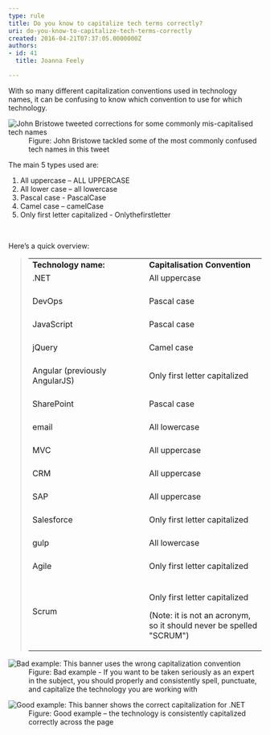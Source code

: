 ```yaml
---
type: rule
title: Do you know to capitalize tech terms correctly?
uri: do-you-know-to-capitalize-tech-terms-correctly
created: 2016-04-21T07:37:05.0000000Z
authors:
- id: 41
  title: Joanna Feely

---
```




<span class='intro'> <p>​​​​With so many different capitalization conventions used in technology names, it can be confusing to know which convention to use for which technology.&#160;<br></p> </span>

<dl class="image"><dt>
      <img src="john-bristow-tweet.jpg" alt="John Bristowe tweeted corrections for some commonly mis-capitalised tech names" />
   </dt><dd>Figure&#58; John Bristowe tackled some of the most commonly confused tech names in this tweet</dd></dl><p>The main 5 types used are&#58;</p><ol><li>All uppercase – ALL UPPERCASE<br></li><li>All lower case – all lowercase<br></li><li>Pascal case - PascalCase 
      <br></li><li>Camel case – camelCase<br></li><li>Only first letter capitalized - Onlythefirstletter 
      <br></li></ol><div><font color="#333333">​<br></font></div><p>Here’s a quick overview&#58;</p><blockquote class="twitter-tweet" data-lang="en"><table class="ssw15-rteTable-default" width="100%" cellspacing="0"><tbody><tr><td class="ssw15-rteTable-default" style="width&#58;50%;"> 
               <strong>Technology name&#58;</strong></td><td class="ssw15-rteTable-default" style="width&#58;50%;"> 
               <strong>Capitalisation Convention</strong></td></tr><tr><td class="ssw15-rteTable-default">.NET<br><br></td><td class="ssw15-rteTable-default">All uppercase​​<br><br></td></tr><tr><td class="ssw15-rteTable-default">DevOps<br><br></td><td class="ssw15-rteTable-default">Pascal case<br>​<br></td></tr><tr><td class="ssw15-rteTable-default">​JavaScript<br><br></td><td class="ssw15-rteTable-default">Pascal case<br><br></td></tr><tr><td class="ssw15-rteTable-default">jQuery<br><br></td><td class="ssw15-rteTable-default">Camel case<br><br></td></tr><tr><td class="ssw15-rteTable-default">Angular (previously AngularJS)<br><br></td><td class="ssw15-rteTable-default">Only first letter capitalized<br><br></td></tr><tr><td class="ssw15-rteTable-default">SharePoint<br><br></td><td class="ssw15-rteTable-default">Pascal case<br><br></td></tr><tr><td class="ssw15-rteTable-default">email<br><br></td><td class="ssw15-rteTable-default">All lowercase<br><br></td></tr><tr><td class="ssw15-rteTable-default">MVC<br><br></td><td class="ssw15-rteTable-default">All uppercase<br><br></td></tr><tr><td class="ssw15-rteTable-default">CRM<br><br></td><td class="ssw15-rteTable-default">All uppercase<br><br></td></tr><tr><td class="ssw15-rteTable-default">SAP<br><br></td><td class="ssw15-rteTable-default">All uppercase<br><br></td></tr><tr><td class="ssw15-rteTable-default">Salesforce<br><br></td><td class="ssw15-rteTable-default">Only first letter capitalized<br><br></td></tr><tr><td class="ssw15-rteTable-default">gulp​<br><br></td><td class="ssw15-rteTable-default">All lowercase 
               <br>
               <br></td></tr><tr><td class="ssw15-rteTable-default">Agile<br><br></td><td class="ssw15-rteTable-default">Only first letter capitalized<br><br></td></tr><tr><td class="ssw15-rteTable-default">Scrum<br><br></td><td class="ssw15-rteTable-default"><p>Only first letter capitalized </p><p>(Note&#58; it is not an acronym, so it should never be spelled &quot;SCRUM&quot;)​<br></p></td></tr></tbody></table></blockquote><dl class="badImage"><dt>
      <img src="bad-example-incorrect-capitalization.jpg" alt="Bad example&#58; This banner uses the wrong capitalization convention" /> 
   </dt><dd>Figure&#58; Bad example - If you want to be taken seriously as an expert in the subject, you should properly and consistently spell, punctuate, and capitalize the technology you are working with</dd></dl><dl class="goodImage"><dt>
         <img src="good-example-correctly-capitalized.jpg" alt="Good example&#58; This banner shows the correct capitalization for .NET" />
      </dt><dd>Figure&#58; Good example – the technology is consistently capitalized correctly across the page​<br></dd></dl>


